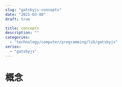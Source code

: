 ```yaml
---
slug: "gatsbyjs-concepts"
date: "2021-03-08"
draft: true

title: concepts
description: ""
categories:
  - "technology/computer/programming/lib/gatsbyjs"
series:
  - "gatsbyjs"
---
```


# 概念
